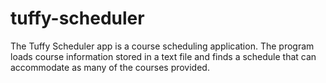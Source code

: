 # tuffy-scheduler
The Tuffy Scheduler app is a course scheduling application. The program loads course information stored in a text file and finds a schedule that can accommodate as many of the courses provided.
